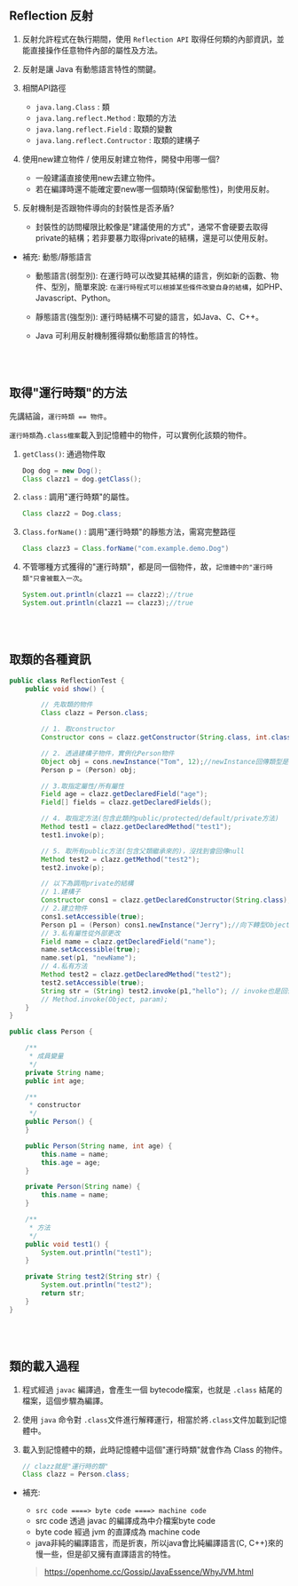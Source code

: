 ## Reflection 反射
1. 反射允許程式在執行期間，使用 `Reflection API` 取得任何類的內部資訊，並能直接操作任意物件內部的屬性及方法。

2. 反射是讓 Java 有動態語言特性的關鍵。

3. 相關API路徑

    * `java.lang.Class` : 類
    * `java.lang.reflect.Method` : 取類的方法
    * `java.lang.reflect.Field` : 取類的變數
    * `java.lang.reflect.Contructor` : 取類的建構子

4. 使用new建立物件 / 使用反射建立物件，開發中用哪一個?

    * 一般建議直接使用new去建立物件。
    * 若在編譯時還不能確定要new哪一個類時(保留動態性)，則使用反射。

5. 反射機制是否跟物件導向的封裝性是否矛盾?

    * 封裝性的訪問權限比較像是"建議使用的方式"，通常不會硬要去取得private的結構；若非要暴力取得private的結構，還是可以使用反射。


* 補充: 動態/靜態語言

    * 動態語言(弱型別): 在運行時可以改變其結構的語言，例如新的函數、物件、型別，簡單來說: `在運行時程式可以根據某些條件改變自身的結構`，如PHP、Javascript、Python。

    * 靜態語言(強型別): 運行時結構不可變的語言，如Java、C、C++。

    * Java 可利用反射機制獲得類似動態語言的特性。

<br/>

<br/>

## 取得"運行時類"的方法
先講結論，`運行時類 == 物件`。

`運行時類`為`.class檔案`載入到記憶體中的物件，可以實例化該類的物件。

1. `getClass()`: 通過物件取

    ```java
    Dog dog = new Dog();
    Class clazz1 = dog.getClass();
    ```

2. `class` : 調用"運行時類"的屬性。

    ```java
    Class clazz2 = Dog.class;
    ```

3. `Class.forName()` : 調用"運行時類"的靜態方法，需寫完整路徑

    ```java
    Class clazz3 = Class.forName("com.example.demo.Dog")
    ```
4. 不管哪種方式獲得的"運行時類"，都是同一個物件，故，`記憶體中的"運行時類"只會被載入一次`。

    ```java
    System.out.println(clazz1 == clazz2);//true
    System.out.println(clazz1 == clazz3);//true
    ```


<br/>

<br/>

## 取類的各種資訊
```java
public class ReflectionTest {
    public void show() {

        // 先取類的物件
        Class clazz = Person.class;

        // 1. 取constructor
        Constructor cons = clazz.getConstructor(String.class, int.class);

        // 2. 透過建構子物件，實例化Person物件
        Object obj = cons.newInstance("Tom", 12);//newInstance回傳類型是Object，需強制轉型
        Person p = (Person) obj;

        // 3.取指定屬性/所有屬性
        Field age = clazz.getDeclaredField("age");
        Field[] fields = clazz.getDeclaredFields();

        // 4. 取指定方法(包含此類的public/protected/default/private方法)
        Method test1 = clazz.getDeclaredMethod("test1");
        test1.invoke(p);

        // 5. 取所有public方法(包含父類繼承來的)，沒找到會回傳null
        Method test2 = clazz.getMethod("test2");
        test2.invoke(p);

        // 以下為調用private的結構
        // 1.建構子
        Constructor cons1 = clazz.getDeclaredConstructor(String.class);//指調用private
        // 2.建立物件
        cons1.setAccessible(true);
        Person p1 = (Person) cons1.newInstance("Jerry");//向下轉型Object->Person
        // 3.私有屬性從外部更改
        Field name = clazz.getDeclaredField("name");
        name.setAccessible(true);
        name.set(p1, "newName");
        // 4.私有方法
        Method test2 = clazz.getDeclaredMethod("test2");
        test2.setAccessible(true);
        String str = (String) test2.invoke(p1,"hello"); // invoke也是回傳Object類型
        // Method.invoke(Object, param);
    }
}
```

```java
public class Person {

    /**
     * 成員變量
     */
    private String name;
    public int age;

    /**
     * constructor
     */
    public Person() {
    }

    public Person(String name, int age) {
        this.name = name;
        this.age = age;
    }

    private Person(String name) {
        this.name = name;
    }

    /**
     * 方法
     */
    public void test1() {
        System.out.println("test1");
    }

    private String test2(String str) {
        System.out.println("test2");
        return str;
    }
}
```

<br/>

<br/>

## 類的載入過程
1. 程式經過 `javac` 編譯過，會產生一個 bytecode檔案，也就是 `.class` 結尾的檔案，這個步驟為編譯。
2. 使用 `java` 命令對 `.class`文件進行解釋運行，相當於將`.class`文件加載到記憶體中。


3. 載入到記憶體中的類，此時記憶體中這個"運行時類"就會作為 Class 的物件。

    ```java
    // clazz就是"運行時的類"
    Class clazz = Person.class;
    ```

* 補充: 
    * `src code ====> byte code ====> machine code`
    * src code 透過 javac 的編譯成為中介檔案byte code
    * byte code 經過 jvm 的直譯成為 machine code
    * java非純的編譯語言，而是折衷，所以java會比純編譯語言(C, C++)來的慢一些，但是卻又擁有直譯語言的特性。

    > https://openhome.cc/Gossip/JavaEssence/WhyJVM.html